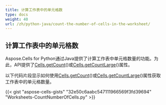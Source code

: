 ```yaml
---
title: 计算工作表中的单元格数
type: docs
weight: 40
url: /zh/python-java/count-the-number-of-cells-in-the-worksheet/
---
```


## **计算工作表中的单元格数**
Aspose.Cells for Python通过Java提供了计算工作表中单元格数量的功能。为此，API提供了[Cells.getCount](https://reference.aspose.com/cells/python/asposecells.api/cells#Count)()或[Cells.getCountLarge](https://reference.aspose.com/cells/python/asposecells.api/cells#CountLarge)()属性。

以下代码片段显示如何使用[Cells.getCount](https://reference.aspose.com/cells/python/asposecells.api/cells#Count)()或[Cells.getCountLarge](https://reference.aspose.com/cells/python/asposecells.api/cells#CountLarge)()属性获取工作表中的单元格数量。

{{< gist "aspose-cells-gists" "32e50c6aabc547111966569f3fd39694" "Worksheets-CountNumberOfCells.py" >}}
